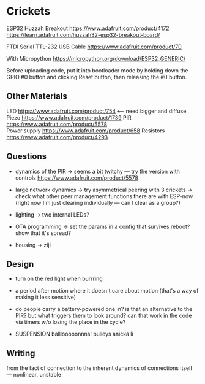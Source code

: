 # Crickets

ESP32 Huzzah Breakout
https://www.adafruit.com/product/4172
https://learn.adafruit.com/huzzah32-esp32-breakout-board/

FTDI Serial TTL-232 USB Cable
https://www.adafruit.com/product/70

With Micropython
https://micropython.org/download/ESP32_GENERIC/

Before uploading code, put it into bootloader mode by holding down the GPIO #0 button and clicking Reset button, then releasing the #0 button.

## Other Materials
LED https://www.adafruit.com/product/754  <-- need bigger and diffuse
Piezo https://www.adafruit.com/product/1739
PIR https://www.adafruit.com/product/5578  
Power supply https://www.adafruit.com/product/658
Resistors https://www.adafruit.com/product/4293


## Questions

- dynamics of the PIR
    -> seems a bit twitchy — try the version with controls
    https://www.adafruit.com/product/5578    


- large network dynamics
    -> try asymmetrical peering with 3 crickets
    -> check what other peer management functions there are with ESP-now
    (right now I'm just clearing individually — can I clear as a group?)


- lighting
    -> two internal LEDs?

- OTA programming
    -> set the params in a config that survives reboot? show that it's spread?

- housing
    -> ziji


## Design

- turn on the red light when burrring

- a period after motion where it doesn't care about motion (that's a way of making it less sensitive)

- do people carry a battery-powered one in? is that an alternative to the PIR?
  but what triggers them to look around? can that work in the code via timers w/o 
  losing the place in the cycle?

- SUSPENSION
    balllooooonnns!
    pulleys
    anicka li  


## Writing

from the fact of connection to the inherent dynamics of connections itself — nonlinear, unstable
